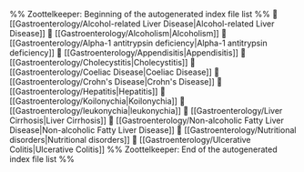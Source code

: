 %% Zoottelkeeper: Beginning of the autogenerated index file list  %%
📄 [[Gastroenterology/Alcohol-related Liver Disease|Alcohol-related Liver Disease]]
📄 [[Gastroenterology/Alcoholism|Alcoholism]]
📄 [[Gastroenterology/Alpha-1 antitrypsin deficiency|Alpha-1 antitrypsin deficiency]]
📄 [[Gastroenterology/Appendisitis|Appendisitis]]
📄 [[Gastroenterology/Cholecystitis|Cholecystitis]]
📄 [[Gastroenterology/Coeliac Disease|Coeliac Disease]]
📄 [[Gastroenterology/Crohn's Disease|Crohn's Disease]]
📄 [[Gastroenterology/Hepatitis|Hepatitis]]
📄 [[Gastroenterology/Koilonychia|Koilonychia]]
📄 [[Gastroenterology/leukonychia|leukonychia]]
📄 [[Gastroenterology/Liver Cirrhosis|Liver Cirrhosis]]
📄 [[Gastroenterology/Non-alcoholic Fatty Liver Disease|Non-alcoholic Fatty Liver Disease]]
📄 [[Gastroenterology/Nutritional disorders|Nutritional disorders]]
📄 [[Gastroenterology/Ulcerative Colitis|Ulcerative Colitis]]
%% Zoottelkeeper: End of the autogenerated index file list  %%
